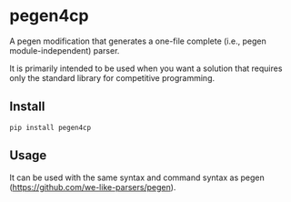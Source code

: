 # pegen4cp

A pegen modification that generates a one-file complete (i.e., pegen module-independent) parser.

It is primarily intended to be used when you want a solution that requires only the standard library for competitive programming.

## Install

```commandline
pip install pegen4cp
```

## Usage

It can be used with the same syntax and command syntax as pegen (https://github.com/we-like-parsers/pegen).

